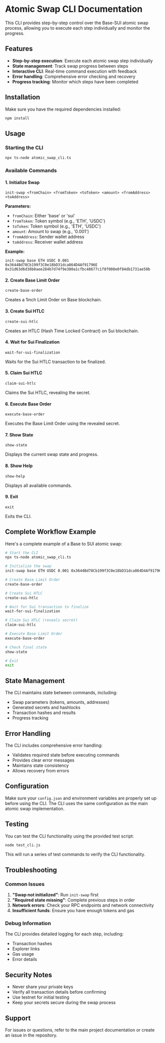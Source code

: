 # Atomic Swap CLI Documentation

This CLI provides step-by-step control over the Base-SUI atomic swap process, allowing you to execute each step individually and monitor the progress.

## Features

- **Step-by-step execution**: Execute each atomic swap step individually
- **State management**: Track swap progress between steps
- **Interactive CLI**: Real-time command execution with feedback
- **Error handling**: Comprehensive error checking and recovery
- **Progress tracking**: Monitor which steps have been completed

## Installation

Make sure you have the required dependencies installed:

```bash
npm install
```

## Usage

### Starting the CLI

```bash
npx ts-node atomic_swap_cli.ts
```

### Available Commands

#### 1. Initialize Swap
```
init-swap <fromChain> <fromToken> <toToken> <amount> <fromAddress> <toAddress>
```

**Parameters:**
- `fromChain`: Either 'base' or 'sui'
- `fromToken`: Token symbol (e.g., 'ETH', 'USDC')
- `toToken`: Token symbol (e.g., 'ETH', 'USDC')
- `amount`: Amount to swap (e.g., '0.001')
- `fromAddress`: Sender wallet address
- `toAddress`: Receiver wallet address

**Example:**
```
init-swap base ETH USDC 0.001 0x3644Bd78Cb199f3C0e18bD31dca864D4Af91796E 0x31d63d6d38b8aee284b7d74f9e380a1cfbc48677c1f8f008e0f84db1731ae58b
```

#### 2. Create Base Limit Order
```
create-base-order
```
Creates a 1inch Limit Order on Base blockchain.

#### 3. Create Sui HTLC
```
create-sui-htlc
```
Creates an HTLC (Hash Time Locked Contract) on Sui blockchain.

#### 4. Wait for Sui Finalization
```
wait-for-sui-finalization
```
Waits for the Sui HTLC transaction to be finalized.

#### 5. Claim Sui HTLC
```
claim-sui-htlc
```
Claims the Sui HTLC, revealing the secret.

#### 6. Execute Base Order
```
execute-base-order
```
Executes the Base Limit Order using the revealed secret.

#### 7. Show State
```
show-state
```
Displays the current swap state and progress.

#### 8. Show Help
```
show-help
```
Displays all available commands.

#### 9. Exit
```
exit
```
Exits the CLI.

## Complete Workflow Example

Here's a complete example of a Base to SUI atomic swap:

```bash
# Start the CLI
npx ts-node atomic_swap_cli.ts

# Initialize the swap
init-swap base ETH USDC 0.001 0x3644Bd78Cb199f3C0e18bD31dca864D4Af91796E 0x31d63d6d38b8aee284b7d74f9e380a1cfbc48677c1f8f008e0f84db1731ae58b

# Create Base Limit Order
create-base-order

# Create Sui HTLC
create-sui-htlc

# Wait for Sui transaction to finalize
wait-for-sui-finalization

# Claim Sui HTLC (reveals secret)
claim-sui-htlc

# Execute Base Limit Order
execute-base-order

# Check final state
show-state

# Exit
exit
```

## State Management

The CLI maintains state between commands, including:
- Swap parameters (tokens, amounts, addresses)
- Generated secrets and hashlocks
- Transaction hashes and results
- Progress tracking

## Error Handling

The CLI includes comprehensive error handling:
- Validates required state before executing commands
- Provides clear error messages
- Maintains state consistency
- Allows recovery from errors

## Configuration

Make sure your `config.json` and environment variables are properly set up before using the CLI. The CLI uses the same configuration as the main atomic swap implementation.

## Testing

You can test the CLI functionality using the provided test script:

```bash
node test_cli.js
```

This will run a series of test commands to verify the CLI functionality.

## Troubleshooting

### Common Issues

1. **"Swap not initialized"**: Run `init-swap` first
2. **"Required state missing"**: Complete previous steps in order
3. **Network errors**: Check your RPC endpoints and network connectivity
4. **Insufficient funds**: Ensure you have enough tokens and gas

### Debug Information

The CLI provides detailed logging for each step, including:
- Transaction hashes
- Explorer links
- Gas usage
- Error details

## Security Notes

- Never share your private keys
- Verify all transaction details before confirming
- Use testnet for initial testing
- Keep your secrets secure during the swap process

## Support

For issues or questions, refer to the main project documentation or create an issue in the repository.
